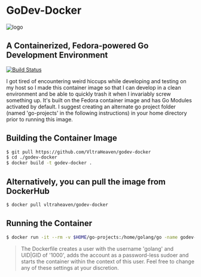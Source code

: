 # GoDev-Docker

![logo](https://upload.wikimedia.org/wikipedia/commons/thumb/0/0e/GoLanguage_Logo_2018-04-26_BlackWhite.svg/1200px-GoLanguage_Logo_2018-04-26_BlackWhite.svg.png)

## A Containerized, Fedora-powered Go Development Environment
[![Build Status](https://travis-ci.com/VltraHeaven/godev-docker.svg?branch=master)](https://travis-ci.com/VltraHeaven/godev-docker)

I got tired of encountering weird hiccups while developing and testing on my host so I made this container image so that I can develop in a clean environment and be able to quickly trash it when I invariably screw something up. It's built on the Fedora container image and has Go Modules activated by default. I suggest creating an alternate go project folder (named 'go-projects' in the following instructions) in your home directory prior to running this image. 


## Building the Container Image
```sh
$ git pull https://github.com/VltraHeaven/godev-docker
$ cd ./godev-docker
$ docker build -t godev-docker .
```
## Alternatively, you can pull the image from DockerHub
```sh
$ docker pull vltraheaven/godev-docker
```

## Running the Container
```sh
$ docker run -it --rm -v $HOME/go-projects:/home/golang/go -name godev-docker godev-docker
```
> The Dockerfile creates a user with the username 'golang' and UID|GID of '1000', adds the account as a password-less sudoer and starts the container within the context of this user. Feel free to change any of these settings at your discretion.

